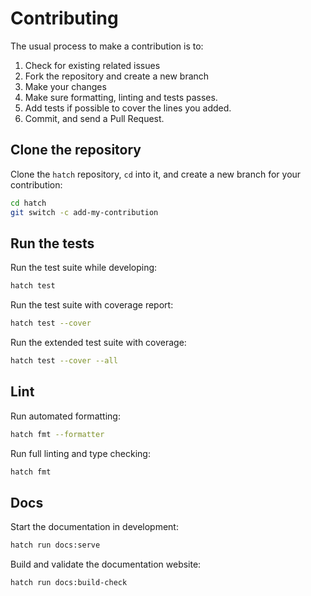 # Contributing

The usual process to make a contribution is to:

1. Check for existing related issues
2. Fork the repository and create a new branch
3. Make your changes
4.  Make sure formatting, linting and tests passes.
5. Add tests if possible to cover the lines you added.
6. Commit, and send a Pull Request.

## Clone the repository

Clone the `hatch` repository, `cd` into it, and create a new branch for your contribution:

```bash
cd hatch
git switch -c add-my-contribution
```

## Run the tests

Run the test suite while developing:

```bash
hatch test
```

Run the test suite with coverage report:

```bash
hatch test --cover
```

Run the extended test suite with coverage:

```bash
hatch test --cover --all
```

## Lint

Run automated formatting:

```bash
hatch fmt --formatter
```

Run full linting and type checking:

```bash
hatch fmt
```

## Docs

Start the documentation in development:

```bash
hatch run docs:serve
```

Build and validate the documentation website:

```bash
hatch run docs:build-check
```
